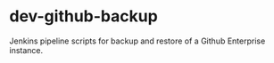 # dev-github-backup
Jenkins pipeline scripts for backup and restore of a Github Enterprise instance.
